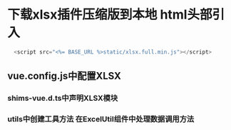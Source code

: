 # 下载xlsx插件压缩版到本地 html头部引入
<!-- xlsx插件 -->
```javascript
  <script src="<%= BASE_URL %>static/xlsx.full.min.js"></script>
```

## vue.config.js中配置XLSX

### shims-vue.d.ts中声明XLSX模块

### utils中创建工具方法 在ExcelUtil组件中处理数据调用方法
